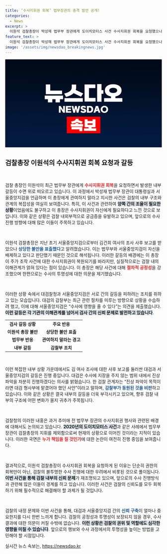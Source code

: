 ```yaml
---
title: ‘수사지휘권 회복’ 법무장관의 충격 발언 공개!
categories:
  - News
excerpt: >
  이원석 검찰총장이 박성재 법무부 장관에게 도이치모터스 사건 수사지휘권 회복을 요청했으나, 장관이 서울중앙지검과 대통령실의 조율을 언급하며 반려했습니다. 내부 갈등과 설전 속에서 이 총장은 검찰 수사의 공정성을 강조하며 진상 파악에 나섰습니다.
feature_text: >
  이원석 검찰총장이 박성재 법무부 장관에게 도이치모터스 사건 수사지휘권 회복을 요청했으나, 장관이 서울중앙지검과 대통령실의 조율을 언급하며 반려했습니다. 내부 갈등과 설전 속에서 이 총장은 검찰 수사의 공정성을 강조하며 진상 파악에 나섰습니다.
image: '/assets/img/newsdao_breakingnews.jpg'
---
```


<p><img src="/assets/img/newsdao_breakingnews.jpg" alt="ontimetimes 속보" /></p>

<h2 data-ke-size="size26">검찰총장 이원석의 수사지휘권 회복 요청과 갈등</h2>

<p data-ke-size="size16">&nbsp;</p>

<p>검찰 총장인 이원석이 최근 법무부 장관에게 <b><span style="color: #ee2323;">수사지휘권 회복</span></b>을 요청하면서 발생한 내부 갈등이 수면 위로 떠오르고 있습니다. 이 과정에서 박성재 법무부 장관이 대통령실과 서울중앙지검을 언급하며 이 총장에게 관여하지 말라고 지시한 사건은 검찰의 내부 구조와 관계의 복잡성을 여실히 보여줍니다. 특히, 이 사건과 관련하여 <b><span style="background-color: #21538527;">양쪽 간의 조율이 필요한 상황</span></b>이었음에도 불구하고 이 총장은 수사지휘권이 자신에게 필요하다고 느낀 것으로 보입니다. 이와 같은 상황은 검찰 내외부적으로 궁금증을 유발하고 있으며, 앞으로의 수사 진행 방향에 대해 많은 이들이 주목하고 있습니다.</p>

<p data-ke-size="size16">&nbsp;</p>

<p>이원석 검찰총장은 지난 초기 서울중앙지검으로부터 김건희 여사의 조사 사후 보고를 받았으나 <b><span style="color: #1a5490;">상당한 불만을 표출했다</span></b>고 알려졌습니다. 이는 법무부와 서울중앙지검이 자신을 배제하고 있다고 판단했기 때문인 것으로 해석됩니다. 이러한 갈등의 배경에는 이 총장이 주가 조작 사건에 대한 수사지휘권이 복원되기를 바라지만, 실질적으로는 검찰 내의 이해관계가 얽혀 있다는 점이 있습니다. 이 총장은 해당 사건에 대해 <b><span style="color: #ee2323;">절차적 공정성</span></b>을 강조했으며 한편으로는 수사의 투명성에 대한 의문을 제기했습니다.</p>

<p data-ke-size="size16">&nbsp;</p>

<p>이러한 상황 속에서 대검찰청과 서울중앙지검은 서로 간의 갈등을 피하려는 조치를 취하고 있는 모습입니다. 대검의 감찰부는 최근 관련 절차를 미루는 방향으로 상황을 수습하려 했고, 이에 대해 서울중앙지검은 “수사에 영향을 줄 수 있다”는 의견을 제출했습니다. <b><span style="background-color: #21538527;">이런 갈등은 각 기관의 이해관계를 넘어서 검사 간의 신뢰 문제로 발전하고 있습니다</span></b>.</p>

<table>
<tbody>
<tr>
<td style="text-align: center; height: 17px;"><b>검사 갈등 상황</b></td>
<td style="text-align: center; height: 17px;"><b>주요 반응</b></td>
</tr>
<tr>
<td style="text-align: center; height: 17px;"><b>이원석 총장 불만</b></td>
<td style="text-align: center; height: 17px;"><b>상당한 불만 표출</b></td>
</tr>
<tr>
<td style="text-align: center; height: 17px;"><b>법무부 반응</b></td>
<td style="text-align: center; height: 17px;"><b>관여하지 말라는 경고</b></td>
</tr>
<tr>
<td style="text-align: center; height: 17px;"><b>내부 갈등</b></td>
<td style="text-align: center; height: 17px;"><b>감찰부 조치</b></td>
</tr>
</tbody>
</table>

<p data-ke-size="size16">&nbsp;</p>

<p>이런 복잡한 내부 상황 가운데에서도 김 여사 조사에 대한 사후 보고를 둘러싼 대검과 서울중앙지검의 갈등은 진행 중입니다. 대검은 수사에 지장을 주지 않는 범위 내에서 진상 파악을 차분히 진행하겠다는 의사를 밝혔습니다. 한 검찰 관계자는 “진상 파악이 목적이라면 대검 형사부에 맡겼어야 했던 사안”이라고 말하며, <b><span style="color: #1a5490;">감찰부가 동원된 것을 비판</span></b>하고 있습니다. 이와 같은 상황은 결국 내부의 갈등을 더욱 부각시키고 있으며, 향후 검찰 내부의 구조에 어떤 변화가 올지 귀추가 주목됩니다. </p>

<p data-ke-size="size16">&nbsp;</p>

<p>검찰청의 이러한 내홍은 과거 추미애 전 법무부 장관의 수사지휘권 행사와 관련된 배경에 대해서도 논의되고 있습니다. <b><span style="background-color: #21538527;">2020년의 도이치모터스 사건</span></b>과 같은 사례에서 법무부 장관이 검찰총장의 지휘를 제외함으로써 현재의 상황으로 이어진 것이라는 지적이 있습니다. 이러한 국면은 <b><span style="color: #ee2323;">누가 책임을 질 것인가</span></b>에 대한 논란이 여전히 진행 중임을 보여줍니다. </p>

<p data-ke-size="size16">&nbsp;</p>

<p>결과적으로, 이원석 검찰총장이 수사지휘권 회복을 요청하게 된 이유는 단순히 권한의 회복만이 아닌, 검찰의 불투명한 수사 진행에 대한 우려에서 비롯된 것으로 풀이됩니다. <b><span style="background-color: #21538527;">이번 사건을 통해 검찰 내부의 신뢰 문제</span></b>가 재조명되고 있으며, 앞으로의 수사 진행방식과 관련해 많은 이들이 경계를 하고 있습니다. 이러한 사건은 검찰의 신뢰도를 모두 회복하기 위해 필수적으로 해결해야 할 과제가 될 것입니다. </p>

<p data-ke-size="size16">&nbsp;</p>

<p>검찰의 내정 문제와 이번 사건을 통해, 대검과 서울중앙지검 간의 <b><span style="color: #1a5490;">신뢰 구축</span></b>이 얼마나 중요한지를 다시 한번 느끼게 합니다. 검찰의 공정성과 투명성이 보장되지 않을 경우, 수사 결과에 대한 의문이 커질 수밖에 없습니다. <b><span style="background-color: #21538527;">이런 상황은 검찰의 권위 및 역할에도 심각한 영향을 미칠 수 있습니다</span></b>. 앞으로의 행보와 수사 과정에서의 투명성을 높이는 방법을 고민해야 할 시점입니다.</p>
실시간 뉴스 속보는, <a href="https://newsdao.kr" rel="dofollow">https://newsdao.kr</a>



